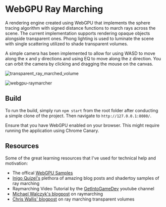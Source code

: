# WebGPU Ray Marching
A rendering engine created using WebGPU that implements the sphere tracing algorithm with signed distance functions to march rays across the scene. The current implementation supports rendering opaque objects alongside transparent ones. Phong lighting is used to luminate the scene with single scattering utilized to shade transparent volumes. 

A simple camera has been implemented to allow for using WASD to move along the x and y directions and using EQ to move along the z direction. You can orbit the camera by clicking and dragging the mouse on the canvas.

![transparent_ray_marched_volume](https://user-images.githubusercontent.com/18451835/235277701-5bd92a82-ec77-4712-b473-c0c82f09dcc5.gif)

![webgpu-raymarcher](https://user-images.githubusercontent.com/18451835/230788463-42ecb45b-5a65-4384-bc16-a7c83a6506b1.png)

## Build
To run the build, simply run `npm start` from the root folder after conducting a simple clone of the project. Then navigate to `http://127.0.0.1:8080/`.

Ensure that you have WebGPU enabled on your browser. This might require running the application using Chrome Canary.

## Resources
Some of the great learning resources that I've used for technical help and motivation:
- The offical [WebGPU Samples](https://webgpu.github.io/webgpu-samples)
- [Inigo Quizel's](https://iquilezles.org/) plethora of amazing blog posts and shadertoy samples of ray marching
- Raymarching Video Tutorial by the [GetIntoGameDev](https://www.youtube.com/watch?v=EifzQ7YsH2E&list=PLn3eTxaOtL2O6Yr-wpSRiNS9W-ZEAfPjH&index=1) youtube channel
- [Michael Walczyk's blogpost](https://michaelwalczyk.com/blog-ray-marching.html) on raymarching
- [Chris Wallis' blogpost](https://wallisc.github.io/rendering/2020/05/02/Volumetric-Rendering-Part-1.html) on ray marching transparent volumes
